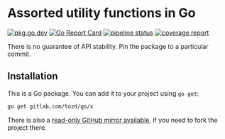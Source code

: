 # Assorted utility functions in Go

[![pkg.go.dev](https://pkg.go.dev/badge/gitlab.com/tozd/go/x)](https://pkg.go.dev/gitlab.com/tozd/go/x)
[![Go Report Card](https://goreportcard.com/badge/gitlab.com/tozd/go/x)](https://goreportcard.com/report/gitlab.com/tozd/go/x)
[![pipeline status](https://gitlab.com/tozd/go/x/badges/main/pipeline.svg?ignore_skipped=true)](https://gitlab.com/tozd/go/x/-/pipelines)
[![coverage report](https://gitlab.com/tozd/go/x/badges/main/coverage.svg)](https://gitlab.com/tozd/go/x/-/graphs/main/charts)

There is no guarantee of API stability. Pin the package to a particular commit.

## Installation

This is a Go package. You can add it to your project using `go get`:

```sh
go get gitlab.com/tozd/go/x
```

There is also a [read-only GitHub mirror available](https://github.com/tozd/go-x),
if you need to fork the project there.
